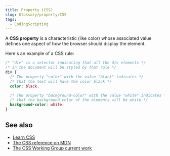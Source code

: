 ```yaml
---
title: Property (CSS)
slug: Glossary/property/CSS
tags:
  - CodingScripting
---
```


A **CSS property** is a characteristic (like color) whose associated value defines one aspect of how the browser should display the element.

Here's an example of a CSS rule:

```css
/* "div" is a selector indicating that all the div elements */
/* in the document will be styled by that rule */
div {
  /* The property "color" with the value "black" indicates */
  /* that the text will have the color black */
  color: black;

  /* The property "background-color" with the value "white" indicates */
  /* that the background color of the elements will be white */
  background-color: white;
}
```

## See also

- [Learn CSS](/en-US/docs/Learn/CSS)
- [The CSS reference on MDN](/en-US/docs/Web/CSS/Reference)
- [The CSS Working Group current work](https://www.w3.org/Style/CSS/current-work)
